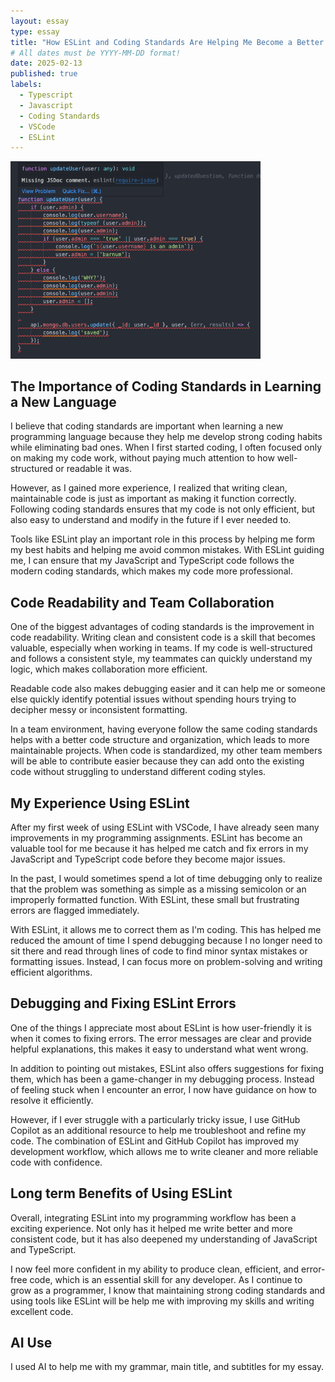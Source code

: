 ```yaml
---
layout: essay
type: essay
title: "How ESLint and Coding Standards Are Helping Me Become a Better Programmer"
# All dates must be YYYY-MM-DD format!
date: 2025-02-13
published: true
labels:
  - Typescript
  - Javascript
  - Coding Standards
  - VSCode
  - ESLint
---
```


<img width="400px" class="rounded float-start pe-4" src="../img/code.png">

## The Importance of Coding Standards in Learning a New Language

I believe that coding standards are important when learning a new programming language because they help me develop strong coding habits while eliminating bad ones. When I first started coding, I often focused only on making my code work, without paying much attention to how well-structured or readable it was. 

However, as I gained more experience, I realized that writing clean, maintainable code is just as important as making it function correctly. Following coding standards ensures that my code is not only efficient, but also easy to understand and modify in the future if I ever needed to. 

Tools like ESLint play an important role in this process by helping me form my best habits and helping me avoid common mistakes. With ESLint guiding me, I can ensure that my JavaScript and TypeScript code follows the modern coding standards, which makes my code more professional.

## Code Readability and Team Collaboration

One of the biggest advantages of coding standards is the improvement in code readability. Writing clean and consistent code is a skill that becomes valuable, especially when working in teams. If my code is well-structured and follows a consistent style, my teammates can quickly understand my logic, which makes collaboration more efficient. 

Readable code also makes debugging easier and it can help me or someone else quickly identify potential issues without spending hours trying to decipher messy or inconsistent formatting. 

In a team environment, having everyone follow the same coding standards helps with a better code structure and organization, which leads to more maintainable projects. When code is standardized, my other team members will be able to contribute easier because they can add onto the existing code without struggling to understand different coding styles.


## My Experience Using ESLint

After my first week of using ESLint with VSCode, I have already seen many improvements in my programming assignments. ESLint has become an valuable tool for me because it has helped me catch and fix errors in my JavaScript and TypeScript code before they become major issues. 

In the past, I would sometimes spend a lot of time debugging only to realize that the problem was something as simple as a missing semicolon or an improperly formatted function. With ESLint, these small but frustrating errors are flagged immediately. 

With ESLint, it allows me to correct them as I'm coding. This has helped me reduced the amount of time I spend debugging because I no longer need to sit there and read through lines of code to find minor syntax mistakes or formatting issues. Instead, I can focus more on problem-solving and writing efficient algorithms.


## Debugging and Fixing ESLint Errors

One of the things I appreciate most about ESLint is how user-friendly it is when it comes to fixing errors. The error messages are clear and provide helpful explanations, this makes it easy to understand what went wrong. 

In addition to pointing out mistakes, ESLint also offers suggestions for fixing them, which has been a game-changer in my debugging process. Instead of feeling stuck when I encounter an error, I now have guidance on how to resolve it efficiently. 

However, if I ever struggle with a particularly tricky issue, I use GitHub Copilot as an additional resource to help me troubleshoot and refine my code. The combination of ESLint and GitHub Copilot has improved my development workflow, which allows me to write cleaner and more reliable code with confidence.




## Long term Benefits of Using ESLint

Overall, integrating ESLint into my programming workflow has been a exciting experience. Not only has it helped me write better and more consistent code, but it has also deepened my understanding of JavaScript and TypeScript. 

I now feel more confident in my ability to produce clean, efficient, and error-free code, which is an essential skill for any developer. As I continue to grow as a programmer, I know that maintaining strong coding standards and using tools like ESLint will be help me with improving my skills and writing excellent code.


## AI Use

I used AI to help me with my grammar, main title, and subtitles for my essay.

